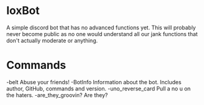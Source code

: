 # IoxBot
A simple discord bot that has no advanced functions yet. This will probably never become public as no one would understand all our jank functions that don't actually moderate or anything.

# Commands
-belt  Abuse your friends!
-BotInfo  Information about the bot. Includes author, GitHub, commands and version.
-uno_reverse_card  Pull a no u on the haters.
-are_they_groovin?  Are they?
